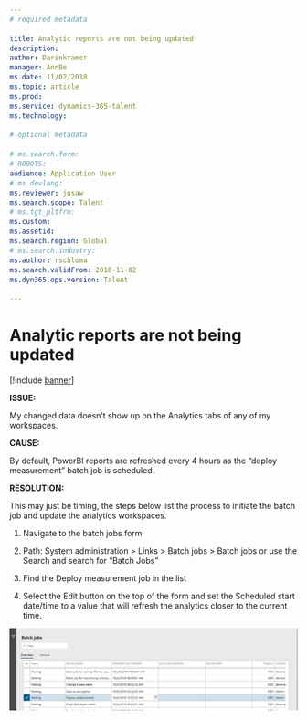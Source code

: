 ```yaml
---
# required metadata

title: Analytic reports are not being updated
description: 
author: Darinkramer
manager: AnnBe
ms.date: 11/02/2018
ms.topic: article
ms.prod: 
ms.service: dynamics-365-talent
ms.technology: 

# optional metadata

# ms.search.form: 
# ROBOTS: 
audience: Application User
# ms.devlang: 
ms.reviewer: josaw
ms.search.scope: Talent
# ms.tgt_pltfrm: 
ms.custom: 
ms.assetid: 
ms.search.region: Global
# ms.search.industry: 
ms.author: rschloma
ms.search.validFrom: 2018-11-02
ms.dyn365.ops.version: Talent

---
```


# Analytic reports are not being updated

[!include [banner](includes/banner.md)]

**ISSUE:**

My changed data doesn’t show up on the Analytics tabs of any of my workspaces.

**CAUSE:**

By default, PowerBI reports are refreshed every 4 hours as the “deploy
measurement” batch job is scheduled.

**RESOLUTION:**

This may just be timing, the steps below list the process to initiate the batch
job and update the analytics workspaces.

1.  Navigate to the batch jobs form

2.  Path: System administration \> Links \> Batch jobs \> Batch jobs or use the
    Search and search for “Batch Jobs”

3.  Find the Deploy measurement job in the list

4.  Select the Edit button on the top of the form and set the Scheduled start
    date/time to a value that will refresh the analytics closer to the current
    time.

![](media/batch-jobs.png)
